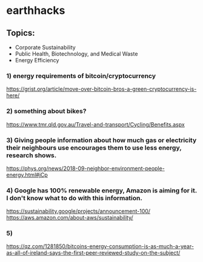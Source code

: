 # earthhacks

## Topics:
* Corporate Sustainability
* Public Health, Biotechnology, and Medical Waste
* Energy Efficiency

### 1) energy requirements of bitcoin/cryptocurrency
https://grist.org/article/move-over-bitcoin-bros-a-green-cryptocurrency-is-here/

### 2) something about bikes?
https://www.tmr.qld.gov.au/Travel-and-transport/Cycling/Benefits.aspx

### 3) Giving people information about how much gas or electricity their neighbours use encourages them to use less energy, research shows.
https://phys.org/news/2018-09-neighbor-environment-people-energy.html#jCp

### 4) Google has 100% renewable energy, Amazon is aiming for it. I don't know what to do with this information.
https://sustainability.google/projects/announcement-100/
https://aws.amazon.com/about-aws/sustainability/

### 5)
https://qz.com/1281850/bitcoins-energy-consumption-is-as-much-a-year-as-all-of-ireland-says-the-first-peer-reviewed-study-on-the-subject/
